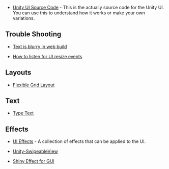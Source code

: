 * [Unity UI Source Code](https://github.com/Pinkuburu/Unity-Technologies-ui) - This is the actually source code for the Unity UI.  You can use this to understand how it works or make your own variations.

## Trouble Shooting

* [Text is blurry in web build](https://answers.unity.com/questions/465647/text-is-blurry-in-web-build.html)

* [How to listen for UI resize events](https://answers.unity.com/questions/807412/how-to-listen-for-ui-resize-events.html)



## Layouts

* [Flexible Grid Layout](https://forum.unity.com/threads/flexible-grid-layout.296074/)

## Text

* [Type Text](https://github.com/synchrok/TypeText)

## Effects

* [UI Effects](https://github.com/mob-sakai/UIEffect) - A collection of effects that can be applied to the UI.

* [Unity-SwipeableView](https://github.com/m4tcha/Unity-SwipeableView)

* [Shiny Effect for GUI](https://github.com/mob-sakai/ShinyEffectForUGUI)


